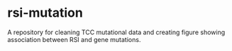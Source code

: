 # rsi-mutation
A repository for cleaning TCC mutational data and creating figure showing association between RSI and gene mutations. 
